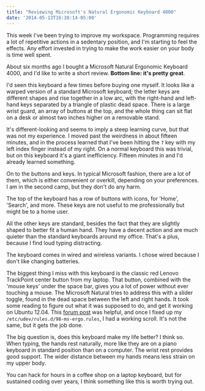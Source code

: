 ```yaml
---
title: "Reviewing Microsoft's Natural Ergonomic Keyboard 4000"
date: '2014-05-13T16:38:14-05:00'
---
```


This week I've been trying to improve my workspace.  Programming requires a lot
of repetitive actions in a sedentary position, and I'm starting to feel the
effects.  Any effort invested in trying to make the work easier on your body is
time well spent.

About six months ago I bought a Microsoft Natural Ergonomic Keyboard 4000, and
I'd like to write a short review. <strong>Bottom line: it's pretty
great</strong>.

I'd seen this keyboard a few times before buying one myself.  It looks like a
warped version of a standard Microsoft keyboard; the letter keys are different
shapes and rise together in a low arc, with the right-hand and left-hand keys
separated by a triangle of plastic dead space.  There is a large wrist guard,
an array of buttons at the top, and the whole thing can sit flat on a desk or
almost two inches higher on a removable stand.

It's different-looking and seems to imply a steep learning curve, but that was
not my experience.  I moved past the weirdness in about fifteen minutes, and in
the process learned that I've been hitting the `7` key with my left index
finger instead of my right.  On a normal keyboard this was trivial, but on this
keyboard it's a giant inefficiency.  Fifteen minutes in and I'd already learned
something.

On to the buttons and keys.  In typical Microsoft fashion, there are a lot of
them, which is either convenient or overkill, depending on your preferences.  I
am in the second camp, but they don't do any harm.

The top of the keyboard has a row of buttons with icons, for 'Home', 'Search',
and more.  These keys are not useful to me professionally but might be to a
home user.

All the other keys are standard, besides the fact that they are slightly shaped
to better fit a human hand.  They have a decent action and are much quieter
than the standard keyboards around my office.  That's a plus, because I find
loud typing distracting.

The keyboard comes in wired and wireless variants.  I chose wired because I
don't like changing batteries.

The biggest thing I miss with this keyboard is the classic red Lenovo
TrackPoint center button from my laptop.  That button, combined with the 'mouse
keys' under the space bar, gives you a lot of power without ever touching a
mouse.  The Microsoft Natural tries to address this with a slider toggle, found
in the dead space between the left and right hands.  It took some reading to
figure out what it was supposed to do, and get it working on Ubuntu 12.04.
This <a
href='http://askubuntu.com/questions/33038/how-to-get-microsoft-natural-ergonomic-keyboard-4000s-zoom-slider-and-other-bu'>forum
post</a> was helpful, and once I fixed up my
`/etc/udev/rules.d/98-ms-ergo.rules`, I had a working scroll.  It's not the
same, but it gets the job done.

The big question is, does this keyboard make my life better?  I think so.  When
typing, the hands rest naturally, more like they are on a piano keyboard in
standard position than on a computer.  The wrist rest provides good support.
The wider distance between my hands means less strain on my upper body.

You can hack for hours in a coffee shop on a laptop keyboard, but for sustained
coding over years, I think something like this is worth trying out.
